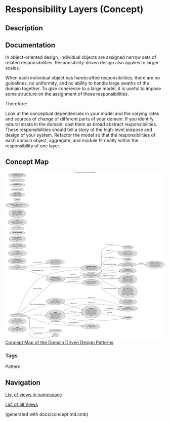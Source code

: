 # Responsibility Layers (Concept)
## Description


## Documentation
In object-oriented design, individual objects are assigned narrow sets of
related responsibilities. Responsibility-driven design also applies to larger
scales.

When each individual object has handcrafted responsibilities, there are no
guidelines, no  uniformity, and no ability to handle large swaths of the
domain together. To give coherence to a large model, it is useful to impose
some structure on the assignment of those responsibilities.

Therefore:

Look at the conceptual dependencies in your model and the varying rates and
sources of change of different parts of your domain. If you identify natural
strata in the domain, cast them as broad abstract responsibilities. These
responsibilities should tell a story of the high-level purpose and design of
your system. Refactor the model so that the responsibilities of each domain
object, aggregate, and module fit neatly within the responsibility of one
layer.

## Concept Map
![Concept Map of the Domain Driven Design Patterns](../../software-development/domain-driven-design/concept-view.png)
[Concept Map of the Domain Driven Design Patterns](../../software-development/domain-driven-design/concept-view.md)

### Tags
Pattern


## Navigation
[List of views in namespace](./views-in-namespace.md)

[List of all Views](../../views.md)

(generated with docs/concept.md.cmb)
